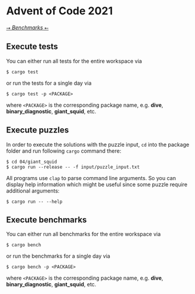 # Advent of Code 2021

[⭢ *Benchmarks* ⭠](https://acsimon33.github.io/Advent_of_Code/2021/report/index.html)

## Execute tests

You can either run all tests for the entire workspace via
```
$ cargo test
```
or run the tests for a single day via
```
$ cargo test -p <PACKAGE>
```
where `<PACKAGE>` is the corresponding package name, e.g. **dive**, **binary_diagnostic**, **giant_squid**, etc.

## Execute puzzles

In order to execute the solutions with the puzzle input, `cd` into the package folder and run following `cargo` command there:

```
$ cd 04/giant_squid
$ cargo run --release -- -f input/puzzle_input.txt
```

All programs use `clap` to parse command line arguments. So you can display help information which might be useful since some puzzle require additional arguments:
```
$ cargo run -- --help
```

## Execute benchmarks

You can either run all benchmarks for the entire workspace via
```
$ cargo bench
```
or run the benchmarks for a single day via
```
$ cargo bench -p <PACKAGE>
```
where `<PACKAGE>` is the corresponding package name, e.g. **dive**, **binary_diagnostic**, **giant_squid**, etc.
